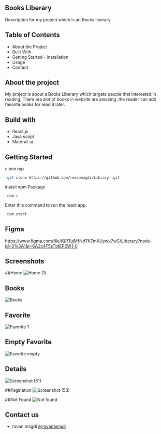 ## Books Liberary
Description for my project which is an Books liberary.

## Table of Contents
 
  - About the Project
  - Built With
  - Getting Started
        - Installation
  - Usage
  - Contact
## About the project

My project is about a Books Liberary which targets people that interested in reading, There ara alot of books in website are amazing ,the reader can add favorite books for read it later.

## Build with 


- React.js
- Java script
- Materail ui


## Getting Started

clone rep
```bash
 git clone https://github.com/rovanmagdi/Library-.git
```

install npm Package
```bash
 npm i
```

Enter this command to run the react app.
```bash
 npm start
```
## Figma
https://www.figma.com/file/iQRTujMfNdTK7mXUywk7wG/Liberary?node-id=0%3A1&t=6A3c4F5sTbtEPEW1-0
    
## Screenshots



##Home
![Home (1)](https://user-images.githubusercontent.com/64366119/205358869-35fea5da-08d6-43c3-bca9-858762c9c310.png)


## Books
![Books](https://user-images.githubusercontent.com/64366119/205358910-28a5c1e3-17e5-4ff9-9415-4df09138593f.png)


## Favorite
![Favorite 1](https://user-images.githubusercontent.com/64366119/205357074-7106295d-1ad0-413c-b815-d5b87c6b09fa.png)

## Empty Favorite
![Favorite empty](https://user-images.githubusercontent.com/64366119/205357047-2fe8c7a7-ca1a-41f7-ae62-e38a2705a532.png)

## Details
![Screenshot (51)](https://user-images.githubusercontent.com/64366119/205354106-6fb3c90c-62f8-4e48-b421-b1064779961d.png)

##Pagination
![Screenshot (53)](https://user-images.githubusercontent.com/64366119/205354198-6cd5a1fb-5827-40f7-a276-b6f8ff2b282f.png)

##Not Found
![Not found](https://user-images.githubusercontent.com/64366119/205357058-2cdaa234-d736-408e-ab23-9a8e6de3a9e6.png)

## Contact us

- rovan magdi [@rovanamgdi](rovanmagdi@gmail.com)


